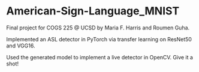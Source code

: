 # American-Sign-Language_MNIST
 Final project for COGS 225 @ UCSD by Maria F. Harris and Roumen Guha.
 
 Implemented an ASL detector in PyTorch via transfer learning on ResNet50 and VGG16.
 
 Used the generated model to implement a live detector in OpenCV. Give it a shot!
 
